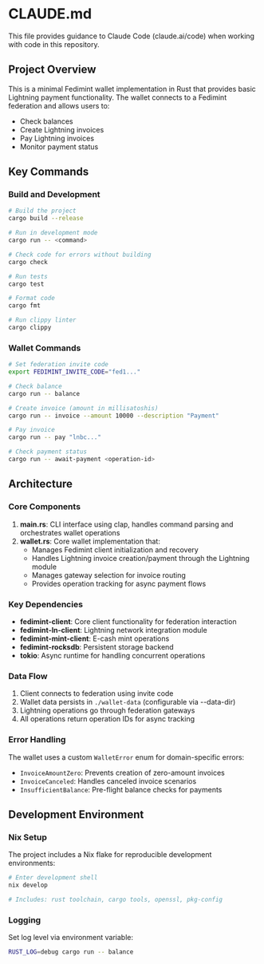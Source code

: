 # CLAUDE.md

This file provides guidance to Claude Code (claude.ai/code) when working with code in this repository.

## Project Overview

This is a minimal Fedimint wallet implementation in Rust that provides basic Lightning payment functionality. The wallet connects to a Fedimint federation and allows users to:
- Check balances
- Create Lightning invoices
- Pay Lightning invoices
- Monitor payment status

## Key Commands

### Build and Development
```bash
# Build the project
cargo build --release

# Run in development mode
cargo run -- <command>

# Check code for errors without building
cargo check

# Run tests
cargo test

# Format code
cargo fmt

# Run clippy linter
cargo clippy
```

### Wallet Commands
```bash
# Set federation invite code
export FEDIMINT_INVITE_CODE="fed1..."

# Check balance
cargo run -- balance

# Create invoice (amount in millisatoshis)
cargo run -- invoice --amount 10000 --description "Payment"

# Pay invoice
cargo run -- pay "lnbc..."

# Check payment status
cargo run -- await-payment <operation-id>
```

## Architecture

### Core Components

1. **main.rs**: CLI interface using clap, handles command parsing and orchestrates wallet operations
2. **wallet.rs**: Core wallet implementation that:
   - Manages Fedimint client initialization and recovery
   - Handles Lightning invoice creation/payment through the Lightning module
   - Manages gateway selection for invoice routing
   - Provides operation tracking for async payment flows

### Key Dependencies

- **fedimint-client**: Core client functionality for federation interaction
- **fedimint-ln-client**: Lightning network integration module
- **fedimint-mint-client**: E-cash mint operations
- **fedimint-rocksdb**: Persistent storage backend
- **tokio**: Async runtime for handling concurrent operations

### Data Flow

1. Client connects to federation using invite code
2. Wallet data persists in `./wallet-data` (configurable via --data-dir)
3. Lightning operations go through federation gateways
4. All operations return operation IDs for async tracking

### Error Handling

The wallet uses a custom `WalletError` enum for domain-specific errors:
- `InvoiceAmountZero`: Prevents creation of zero-amount invoices
- `InvoiceCanceled`: Handles canceled invoice scenarios
- `InsufficientBalance`: Pre-flight balance checks for payments

## Development Environment

### Nix Setup
The project includes a Nix flake for reproducible development environments:
```bash
# Enter development shell
nix develop

# Includes: rust toolchain, cargo tools, openssl, pkg-config
```

### Logging
Set log level via environment variable:
```bash
RUST_LOG=debug cargo run -- balance
```